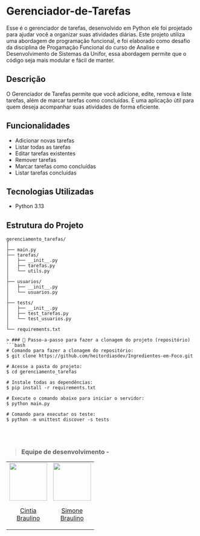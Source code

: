 # Gerenciador-de-Tarefas
Esse é o gerenciador de tarefas, desenvolvido em Python ele foi projetado para ajudar você a organizar suas atividades diárias. Este projeto utiliza uma abordagem de programação funcional, e foi elaborado como desafio da disciplina de Progamação Funcional do curso de Analise e Desenvolvimento de Sistemas da Unifor, essa abordagem permite que o código seja mais modular e fácil de manter.

## Descrição

O Gerenciador de Tarefas permite que você adicione, edite, remova e liste tarefas, além de marcar tarefas como concluídas. É uma aplicação útil para quem deseja acompanhar suas atividades de forma eficiente.

## Funcionalidades

- Adicionar novas tarefas
- Listar todas as tarefas
- Editar tarefas existentes
- Remover tarefas
- Marcar tarefas como concluídas
- Listar tarefas concluídas

## Tecnologias Utilizadas

- Python 3.13

## Estrutura do Projeto

```plaintext
gerenciamento_tarefas/
│
├── main.py               
├── tarefas/             
│   ├── __init__.py        
│   ├── tarefas.py         
│   └── utils.py           
│
├── usuarios/           
│   ├── __init__.py        
│   └── usuarios.py        
│
├── tests/                
│   ├── __init__.py        
│   ├── test_tarefas.py    
│   └── test_usuarios.py   
│  
└── requirements.txt

> ### 🔁 Passo-a-passo para fazer a clonagem do projeto (repositório)
```bash
# Comando para fazer a clonagem do repositório:
$ git clone https://github.com/heitordiasdev/Ingredientes-em-Foco.git

# Acesse a pasta do projeto:
$ cd gerenciamento_tarefas

# Instale todas as dependências:
$ pip install -r requirements.txt

# Execute o comando abaixo para iniciar o servidor:
$ python main.py

# Comando para executar os teste:
$ python -m unittest discover -s tests


```

</br>

> ###  Equipe de desenvolvimento - 

<table align="center">
  <tr align="center">
    <td>
      <a href="https://github.com/CintiaBraulino">
        <img src="https://avatars.githubusercontent.com/CintiaBraulino" width=100 />
        <p>Cintia <br/>Braulino</p>
      </a>
    </td>
    <td>
      <a href="https://github.com/Simonebraulino">
        <img src="https://avatars.githubusercontent.com/Simonebraulino" width=100 />
        <p>Simone <br/>Braulino</p>
      </a>
    </td>
  </tr>
</table>
